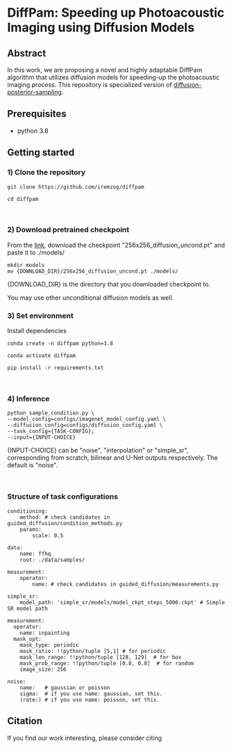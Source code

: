 # DiffPam: Speeding up Photoacoustic Imaging using Diffusion Models

## Abstract

In this work, we are proposing a novel and highly adaptable DiffPam algorithm that utilizes diffusion models for speeding-up the photoacoustic imaging process. This repository is specialized version of [diffusion-posterior-sampling](https://github.com/DPS2022/diffusion-posterior-sampling). 

## Prerequisites
- python 3.8

## Getting started 

### 1) Clone the repository

```
git clone https://github.com/iremzog/diffpam

cd diffpam
```

<br />

### 2) Download pretrained checkpoint

From the [link](https://openaipublic.blob.core.windows.net/diffusion/jul-2021/256x256_diffusion_uncond.pt), download the checkpoint "256x256_diffusion_uncond.pt" and paste it to ./models/
```
mkdir models
mv {DOWNLOAD_DIR}/256x256_diffusion_uncond.pt ./models/
```
{DOWNLOAD_DIR} is the directory that you downloaded checkpoint to.

You may use other unconditional diffusion models as well.
<br />


### 3) Set environment
Install dependencies

```
conda create -n diffpam python=3.8

conda activate diffpam

pip install -r requirements.txt
```

<br />

### 4) Inference

```
python sample_condition.py \
--model_config=configs/imagenet_model_config.yaml \
--diffusion_config=configs/diffusion_config.yaml \
--task_config={TASK-CONFIG};
--input={INPUT-CHOICE}
```

{INPUT-CHOICE} can be "noise", "interpolation" or "simple_sr", corresponding from scratch, bilinear and U-Net outputs respectively. The default is "noise".

<br />

### Structure of task configurations

```
conditioning:
    method: # check candidates in guided_diffusion/condition_methods.py
    params:
        scale: 0.5

data:
    name: ffhq
    root: ./data/samples/

measurement:
    operator:
        name: # check candidates in guided_diffusion/measurements.py

simple_sr:
    model_path: 'simple_sr/models/model_ckpt_steps_5000.ckpt' # Simple SR model path

measurement:
  operator:
    name: inpainting
  mask_opt:
    mask_type: periodic
    mask_ratio: !!python/tuple [5,1] # for periodic
    mask_len_range: !!python/tuple [128, 129]  # for box
    mask_prob_range: !!python/tuple [0.8, 0.8]  # for random
    image_size: 256 

noise:
    name:   # gaussian or poisson
    sigma:  # if you use name: gaussian, set this.
    (rate:) # if you use name: poisson, set this.
```

## Citation
If you find our work interesting, please consider citing

```

```